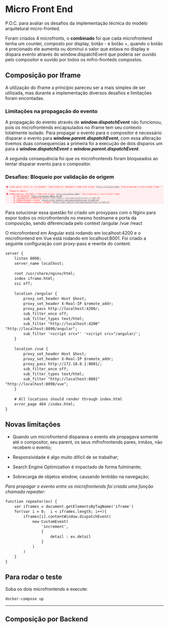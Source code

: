 # Micro Front End

P.O.C. para avaliar os desafios da implementação técnica do modelo arquitetural micro-fronted.

Foram criados 4 microfronts, o **combinado** foi que cada microfrontend tenha um counter, composto por display, botão - e botão +, quando o botão é precionado ele aumenta ou dominui o valor que estava no display e dispara evento através do window.dispatchEvent que poderia ser ouvido pelo compositor e ouvido por todos os mifro-fronteds compostos.

## Composição por Iframe

A utilização do iframe a princípio pareceu ser a mais simples de ser utilizada, mas
durante a implementação diversos desafios e limitações foram encontadas.


### Limitações na propagação do evento

A propagação do evento através de ***window.dispatchEvent*** não funcionou, pois os microfrontends encapsulados no iframe tem seu contexto totalmente isolado. Para propagar o evento para o compositor é necessário disparar o evento para  ***window.parent.dispatchEvent***, com essa alteração tivemos duas consequencias a primeira foi a execução de dois disparos um para a ***window.dispatchEvent*** e  ***window.parent.dispatchEvent***.

A segunda consequência foi que os microfrontends foram bloqueados ao tentar disparar  evento para o compositor.

### Desafios: Bloqueio por validação de origem

![alt text](assets/iframe-origin-block.png)

Para solucionar essa questão foi criado um proxypass com o Nginx para expor todos os microfrontends no mesmo hostname e porta da composição, sendo diferenciada pelo context /angular /vue /react

O microfrontend em Angular está rodando em localhost:4200 e o microfrontend em Vue está rodando em localhost:8001. Foi criado a seguinte configuração com proxy-pass e rewrite do content.

```
server {
    listen 8090;
    server_name localhost;

    root /usr/share/nginx/html;
    index iframe.html;
    ssi off;

    location /angular {
        proxy_set_header Host $host;
        proxy_set_header X-Real-IP $remote_addr;
        proxy_pass http://localhost:4200/;
        sub_filter_once off;
        sub_filter_types text/html;
        sub_filter "http://localhost:4200" "http://localhost:8090/angular";
        sub_filter '<script src="' '<script src="/angular/';
    }

    location /vue {
        proxy_set_header Host $host;
        proxy_set_header X-Real-IP $remote_addr;
        proxy_pass http://172.18.0.1:8001/;
        sub_filter_once off;
        sub_filter_types text/html;
        sub_filter "http://localhost:8001" "http://localhost:8090/vue";
    }

    # All locations should render through index.html
    error_page 404 /index.html;
}
```


## Novas limitações

- Quando um microfrontend disparava o evento ele propagava somente até o compositor, seu parent, os seus mifrofrontends pares, irmãos, não recebem o evento;

- Responsividade é algo muito dificil de se trabalhar;

- Search Engine Optimization é impactado de forma fulminante;

- Sobrecarga de objetos window, causando lentidão na navegação;




*Para propagar o evento entre os microfrontends foi criada uma função chamada repeater:*

``` 
function repeater(ev) {
    var iframes = document.getElementsByTagName('iframe')
    for(var i = 0;  i < iframes.length; i++){
        iframes[i].contentWindow.dispatchEvent(
            new CustomEvent(
                'increment', 
                {
                    detail : ev.detail
                }
            )
        )
    }
}

```

## Para rodar o teste 

Suba os dois microfrontends e execute:
```
docker-compose up
``` 
 


---


## Composição por Backend